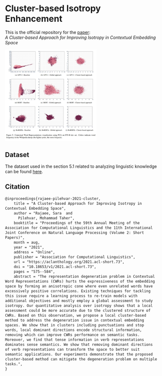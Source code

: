 # Cluster-based Isotropy Enhancement
This is the official repository for the [paper](https://aclanthology.org/2021.acl-short.73.pdf):\
_A Cluster-based Approach for Improving Isotropy in Contextual Embedding Space_

<img src="image/word-embedding-distribution.JPG" alt="Figure 1" width="60%"/>

## Dataset
The dataset used in the section 5.1 related to analyzing linguistic knowledge can be found [here](https://nlp.biu.ac.il/~ravfogs/resources/syntax_distillation/).


## Citation
```
@inproceedings{rajaee-pilehvar-2021-cluster,
    title = "A Cluster-based Approach for Improving Isotropy in Contextual Embedding Space",
    author = "Rajaee, Sara  and
      Pilehvar, Mohammad Taher",
    booktitle = "Proceedings of the 59th Annual Meeting of the Association for Computational Linguistics and the 11th International Joint Conference on Natural Language Processing (Volume 2: Short Papers)",
    month = aug,
    year = "2021",
    address = "Online",
    publisher = "Association for Computational Linguistics",
    url = "https://aclanthology.org/2021.acl-short.73",
    doi = "10.18653/v1/2021.acl-short.73",
    pages = "575--584",
    abstract = "The representation degeneration problem in Contextual Word Representations (CWRs) hurts the expressiveness of the embedding space by forming an anisotropic cone where even unrelated words have excessively positive correlations. Existing techniques for tackling this issue require a learning process to re-train models with additional objectives and mostly employ a global assessment to study isotropy. Our quantitative analysis over isotropy shows that a local assessment could be more accurate due to the clustered structure of CWRs. Based on this observation, we propose a local cluster-based method to address the degeneration issue in contextual embedding spaces. We show that in clusters including punctuations and stop words, local dominant directions encode structural information, removing which can improve CWRs performance on semantic tasks. Moreover, we find that tense information in verb representations dominates sense semantics. We show that removing dominant directions of verb representations can transform the space to better suit semantic applications. Our experiments demonstrate that the proposed cluster-based method can mitigate the degeneration problem on multiple tasks.",
}
```
